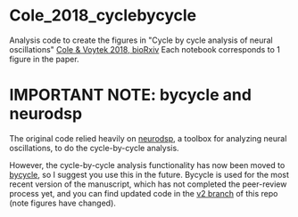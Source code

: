 # Cole_2018_cyclebycycle
Analysis code to create the figures in "Cycle by cycle analysis of neural oscillations" [Cole & Voytek 2018, bioRxiv](https://www.biorxiv.org/content/early/2018/04/16/302000) Each notebook corresponds to 1 figure in the paper.

# IMPORTANT NOTE: bycycle and neurodsp
The original code relied heavily on [neurodsp](https://github.com/voytekresearch/neurodsp), a toolbox for analyzing neural oscillations, to do the cycle-by-cycle analysis.

However, the cycle-by-cycle analysis functionality has now been moved to [bycycle](https://github.com/bycycle-tools/bycycle), so I suggest you use this in the future. Bycycle is used for the most recent version of the manuscript, which has not completed the peer-review process yet, and you can find updated code in the [v2 branch](https://github.com/voytekresearch/Cole_2018_cyclebycycle/tree/v2) of this repo (note figures have changed).
